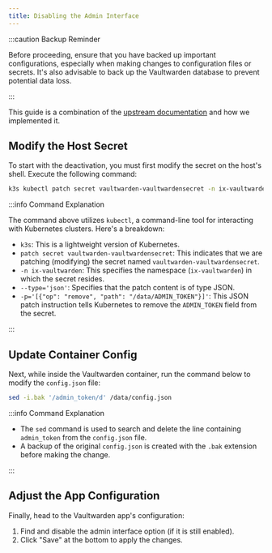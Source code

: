 ```yaml
---
title: Disabling the Admin Interface
---
```


:::caution Backup Reminder

Before proceeding, ensure that you have backed up important configurations, especially when making changes to configuration files or secrets. It's also advisable to back up the Vaultwarden database to prevent potential data loss.

:::

This guide is a combination of the [upstream documentation](https://github.com/dani-garcia/vaultwarden/wiki/Enabling-admin-page#disabling-the-admin-page) and how we implemented it.

## Modify the Host Secret

To start with the deactivation, you must first modify the secret on the host's shell. Execute the following command:

```bash
k3s kubectl patch secret vaultwarden-vaultwardensecret -n ix-vaultwarden --type='json' -p='[{"op": "remove", "path": "/data/ADMIN_TOKEN"}]'
```

:::info Command Explanation

The command above utilizes `kubectl`, a command-line tool for interacting with Kubernetes clusters. Here's a breakdown:

- `k3s`: This is a lightweight version of Kubernetes.
- `patch secret vaultwarden-vaultwardensecret`: This indicates that we are patching (modifying) the secret named `vaultwarden-vaultwardensecret`.
- `-n ix-vaultwarden`: This specifies the namespace (`ix-vaultwarden`) in which the secret resides.
- `--type='json'`: Specifies that the patch content is of type JSON.
- `-p='[{"op": "remove", "path": "/data/ADMIN_TOKEN"}]'`: This JSON patch instruction tells Kubernetes to remove the `ADMIN_TOKEN` field from the secret.

:::

## Update Container Config

Next, while inside the Vaultwarden container, run the command below to modify the `config.json` file:

```bash
sed -i.bak '/admin_token/d' /data/config.json
```

:::info Command Explanation

- The `sed` command is used to search and delete the line containing `admin_token` from the `config.json` file.
- A backup of the original `config.json` is created with the `.bak` extension before making the change.

:::

## Adjust the App Configuration

Finally, head to the Vaultwarden app's configuration:

1. Find and disable the admin interface option (if it is still enabled).
2. Click "Save" at the bottom to apply the changes.
